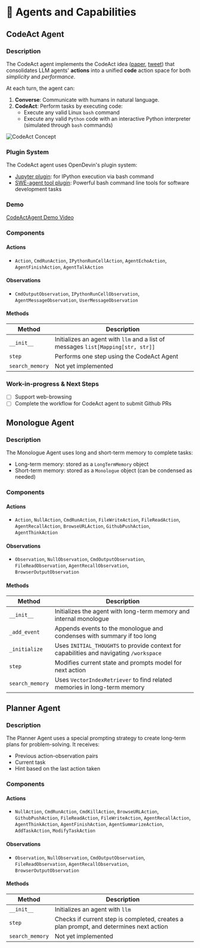 # 🧠 Agents and Capabilities

## CodeAct Agent

### Description

The CodeAct agent implements the CodeAct idea ([paper](https://arxiv.org/abs/2402.01030), [tweet](https://twitter.com/xingyaow_/status/1754556835703751087)) that consolidates LLM agents' **actions** into a unified **code** action space for both _simplicity_ and _performance_.

At each turn, the agent can:

1. **Converse**: Communicate with humans in natural language.
2. **CodeAct**: Perform tasks by executing code:
   - Execute any valid Linux `bash` command
   - Execute any valid `Python` code with an interactive Python interpreter (simulated through `bash` commands)

![CodeAct Concept](https://github.com/OpenDevin/OpenDevin/assets/38853559/92b622e3-72ad-4a61-8f41-8c040b6d5fb3)

### Plugin System

The CodeAct agent uses OpenDevin's plugin system:

- [Jupyter plugin](https://github.com/OpenDevin/OpenDevin/tree/main/opendevin/runtime/plugins/jupyter): for IPython execution via bash command
- [SWE-agent tool plugin](https://github.com/OpenDevin/OpenDevin/tree/main/opendevin/runtime/plugins/swe_agent_commands): Powerful bash command line tools for software development tasks

### Demo

[CodeActAgent Demo Video](https://github.com/OpenDevin/OpenDevin/assets/38853559/f592a192-e86c-4f48-ad31-d69282d5f6ac)

### Components

#### Actions
- `Action`, `CmdRunAction`, `IPythonRunCellAction`, `AgentEchoAction`, `AgentFinishAction`, `AgentTalkAction`

#### Observations
- `CmdOutputObservation`, `IPythonRunCellObservation`, `AgentMessageObservation`, `UserMessageObservation`

#### Methods

| Method          | Description                                                                                     |
|------------------|-------------------------------------------------------------------------------------------------|
| `__init__`       | Initializes an agent with `llm` and a list of messages `list[Mapping[str, str]]`                |
| `step`           | Performs one step using the CodeAct Agent                                                       |
| `search_memory`  | Not yet implemented                                                                             |

### Work-in-progress & Next Steps

- [ ] Support web-browsing
- [ ] Complete the workflow for CodeAct agent to submit Github PRs

## Monologue Agent

### Description

The Monologue Agent uses long and short-term memory to complete tasks:
- Long-term memory: stored as a `LongTermMemory` object
- Short-term memory: stored as a `Monologue` object (can be condensed as needed)

### Components

#### Actions
- `Action`, `NullAction`, `CmdRunAction`, `FileWriteAction`, `FileReadAction`, `AgentRecallAction`, `BrowseURLAction`, `GithubPushAction`, `AgentThinkAction`

#### Observations
- `Observation`, `NullObservation`, `CmdOutputObservation`, `FileReadObservation`, `AgentRecallObservation`, `BrowserOutputObservation`

#### Methods

| Method          | Description                                                                                     |
|------------------|-------------------------------------------------------------------------------------------------|
| `__init__`       | Initializes the agent with long-term memory and internal monologue                              |
| `_add_event`     | Appends events to the monologue and condenses with summary if too long                          |
| `_initialize`    | Uses `INITIAL_THOUGHTS` to provide context for capabilities and navigating `/workspace`         |
| `step`           | Modifies current state and prompts model for next action                                        |
| `search_memory`  | Uses `VectorIndexRetriever` to find related memories in long-term memory                        |

## Planner Agent

### Description

The Planner Agent uses a special prompting strategy to create long-term plans for problem-solving. It receives:
- Previous action-observation pairs
- Current task
- Hint based on the last action taken

### Components

#### Actions
- `NullAction`, `CmdRunAction`, `CmdKillAction`, `BrowseURLAction`, `GithubPushAction`, `FileReadAction`, `FileWriteAction`, `AgentRecallAction`, `AgentThinkAction`, `AgentFinishAction`, `AgentSummarizeAction`, `AddTaskAction`, `ModifyTaskAction`

#### Observations
- `Observation`, `NullObservation`, `CmdOutputObservation`, `FileReadObservation`, `AgentRecallObservation`, `BrowserOutputObservation`

#### Methods

| Method          | Description                                                                                     |
|------------------|-------------------------------------------------------------------------------------------------|
| `__init__`       | Initializes an agent with `llm`                                                                 |
| `step`           | Checks if current step is completed, creates a plan prompt, and determines next action          |
| `search_memory`  | Not yet implemented                                                                             |